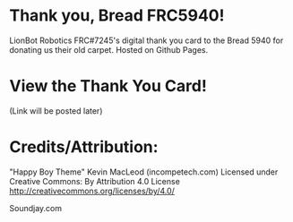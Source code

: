 # Thank you, Bread FRC5940!
LionBot Robotics FRC#7245's digital thank you card to the Bread 5940 for donating us their old carpet. Hosted on Github Pages.

# View the Thank You Card!
(Link will be posted later)

# Credits/Attribution:

"Happy Boy Theme" Kevin MacLeod (incompetech.com)
Licensed under Creative Commons: By Attribution 4.0 License
http://creativecommons.org/licenses/by/4.0/

Soundjay.com
